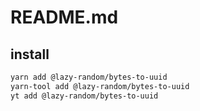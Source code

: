 # README.md

    

## install

```bash
yarn add @lazy-random/bytes-to-uuid
yarn-tool add @lazy-random/bytes-to-uuid
yt add @lazy-random/bytes-to-uuid
```

